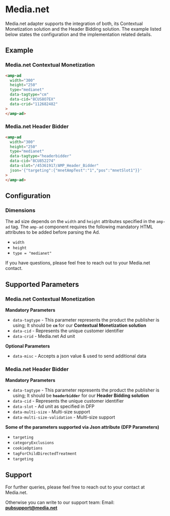 # Media.net

Media.net adapter supports the integration of both, its Contextual Monetization solution and the Header Bidding solution.
The example listed below states the configuration and the implementation related details.

## Example

### Media.net Contextual Monetization

```html
<amp-ad
  width="300"
  height="250"
  type="medianet"
  data-tagtype="cm"
  data-cid="8CUS8O7EX"
  data-crid="112682482"
>
</amp-ad>
```

### Media.net Header Bidder

```html
<amp-ad
  width="300"
  height="250"
  type="medianet"
  data-tagtype="headerbidder"
  data-cid="8CU852274"
  data-slot="/45361917/AMP_Header_Bidder"
  json='{"targeting":{"mnetAmpTest":"1","pos":"mnetSlot1"}}'
>
</amp-ad>
```

## Configuration

### Dimensions

The ad size depends on the `width` and `height` attributes specified in the `amp-ad` tag. The `amp-ad` component requires the following mandatory HTML attributes to be added before parsing the Ad.

-   `width`
-   `height`
-   `type = "medianet"`

If you have questions, please feel free to reach out to your Media.net contact.

## Supported Parameters

### Media.net Contextual Monetization

**Mandatory Parameters**

-   `data-tagtype` - This parameter represents the product the publisher is using; It should be **`cm`** for our **Contextual Monetization solution**
-   `data-cid` - Represents the unique customer identifier
-   `data-crid` - Media.net Ad unit

**Optional Parameters**

-   `data-misc` - Accepts a json value & used to send additional data

### Media.net Header Bidder

**Mandatory Parameters**

-   `data-tagtype` - This parameter represents the product the publisher is using; It should be **`headerbidder`** for our **Header Bidding solution**
-   `data-cid` - Represents the unique customer identifier
-   `data-slot` - Ad unit as specified in DFP
-   `data-multi-size` - Multi-size support
-   `data-multi-size-validation` - Multi-size support

**Some of the parameters supported via Json attribute (DFP Parameters)**

-   `targeting`
-   `categoryExclusions`
-   `cookieOptions`
-   `tagForChildDirectedTreatment`
-   `targeting`

## Support

For further queries, please feel free to reach out to your contact at Media.net.

Otherwise you can write to our support team:
Email: **pubsupport@media.net**
